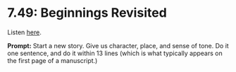 # 7.49: Beginnings Revisited 

Listen [here](http://www.writingexcuses.com/2012/12/02/writing-excuses-7-49-beginnings-revisited/). 

**Prompt:** Start a new story. Give us character, place, and sense of tone. Do it one sentence, and do it within 13 lines (which is what typically appears on the first page of a manuscript.)